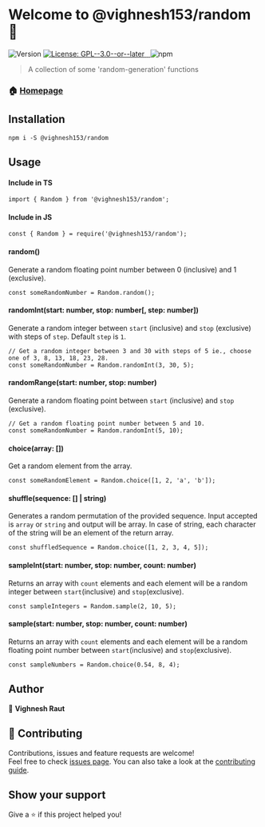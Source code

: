 <h1>Welcome to @vighnesh153/random 👋</h1>
<p>
  <img alt="Version" src="https://img.shields.io/badge/version-1.0.3-blue.svg?cacheSeconds=2592000" />
  <a href="https://github.com/rv-npm/vighnesh153-random/blob/master/LICENSE" target="_blank">
    <img alt="License: GPL--3.0--or--later" src="https://img.shields.io/badge/License-GPL--3.0--or--later-yellow.svg" />
  </a>
  
  <a href="https://travis-ci.com/rv-npm/vighnesh153-random" target="_blank">
    <img src="https://travis-ci.com/rv-npm/vighnesh153-random.svg?branch=master" alt="">
  </a>
  
  <a href="https://coveralls.io/github/rv-npm/vighnesh153-random?branch=master" target="_blank">
      <img src="https://coveralls.io/repos/github/rv-npm/vighnesh153-random/badge.svg?branch=master" alt="">
  </a>
  
  <img alt="npm" src="https://img.shields.io/npm/dt/@vighnesh153/random">
</p>

> A collection of some 'random-generation' functions

### 🏠 [Homepage](https://github.com/rv-npm/vighnesh153-random#readme)

## Installation
```
npm i -S @vighnesh153/random
``` 

## Usage

#### Include in TS 
```
import { Random } from '@vighnesh153/random';
```

#### Include in JS
```
const { Random } = require('@vighnesh153/random');
```

#### random()
Generate a random floating point number between 0 (inclusive) and 1 (exclusive).
```JS
const someRandomNumber = Random.random();
```

#### randomInt(start: number, stop: number[, step: number])
Generate a random integer between `start` (inclusive) and `stop` (exclusive) with steps of `step`.
Default `step` is `1`.
```JS
// Get a random integer between 3 and 30 with steps of 5 ie., choose one of 3, 8, 13, 18, 23, 28.
const someRandomNumber = Random.randomInt(3, 30, 5);
```

#### randomRange(start: number, stop: number)
Generate a random floating point between `start` (inclusive) and `stop` (exclusive).
```JS
// Get a random floating point number between 5 and 10.
const someRandomNumber = Random.randomInt(5, 10);
```

#### choice(array: [])
Get a random element from the array.
```JS
const someRandomElement = Random.choice([1, 2, 'a', 'b']);
```

#### shuffle(sequence: [] | string)
Generates a random permutation of the provided sequence. Input accepted is `array` or `string` and output will be array. 
In case of string, each character of the string will be an element of the return array.
```JS
const shuffledSequence = Random.choice([1, 2, 3, 4, 5]);
```

#### sampleInt(start: number, stop: number, count: number)
Returns an array with `count` elements and each element will be 
a random integer between `start`(inclusive) and `stop`(exclusive).
```JS
const sampleIntegers = Random.sample(2, 10, 5);
```

#### sample(start: number, stop: number, count: number)
Returns an array with `count` elements and each element will be 
a random floating point number between `start`(inclusive) and `stop`(exclusive).
```JS
const sampleNumbers = Random.choice(0.54, 8, 4);
```

## Author

👤 **Vighnesh Raut**


## 🤝 Contributing

Contributions, issues and feature requests are welcome!<br />Feel free to check [issues page](https://github.com/rv-npm/vighnesh153-random/issues). You can also take a look at the [contributing guide](https://github.com/rv-npm/vighnesh153-random/blob/master/CONTRIBUTING.md).

## Show your support

Give a ⭐️ if this project helped you!

